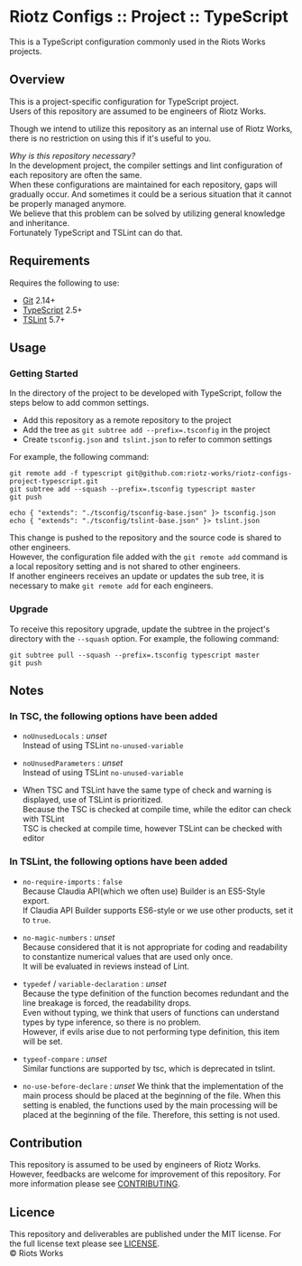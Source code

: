 # Riotz Configs :: Project :: TypeScript

This is a TypeScript configuration commonly used in the Riots Works projects.


## Overview
This is a project-specific configuration for TypeScript project.  
Users of this repository are assumed to be engineers of Riotz Works.  

Though we intend to utilize this repository as an internal use of Riotz Works, there is no restriction on using this if it's useful to you.  


*Why is this repository necessary?*  
In the development project, the compiler settings and lint configuration of each repository are often the same.  
When these configurations are maintained for each repository, gaps will gradually occur. And sometimes it could be a serious situation that it cannot be properly managed anymore.  
We believe that this problem can be solved by utilizing general knowledge and inheritance.  
Fortunately TypeScript and TSLint can do that.


## Requirements
Requires the following to use:
- [Git](https://git-scm.com/) 2.14+
- [TypeScript](https://www.typescriptlang.org/) 2.5+
- [TSLint](https://palantir.github.io/tslint/) 5.7+


## Usage
### Getting Started
In the directory of the project to be developed with TypeScript, follow the steps below to add common settings.
- Add this repository as a remote repository to the project
- Add the tree as `git subtree add --prefix=.tsconfig` in the project
- Create `tsconfig.json` and` tslint.json` to refer to common settings

For example, the following command:
```console
git remote add -f typescript git@github.com:riotz-works/riotz-configs-project-typescript.git
git subtree add --squash --prefix=.tsconfig typescript master
git push

echo { "extends": "./tsconfig/tsconfig-base.json" }> tsconfig.json
echo { "extends": "./tsconfig/tslint-base.json" }> tslint.json
```

This change is pushed to the repository and the source code is shared to other engineers.  
However, the configuration file added with the `git remote add` command is a local repository setting and is not shared to other engineers.  
If another engineers receives an update or updates the sub tree, it is necessary to make `git remote add` for each engineers.  


### Upgrade
To receive this repository upgrade, update the subtree in the project's directory with the `--squash` option.
For example, the following command:
```console
git subtree pull --squash --prefix=.tsconfig typescript master
git push
```


## Notes
### In TSC, the following options have been added
- `noUnusedLocals` : *unset*  
Instead of using TSLint `no-unused-variable`  

- `noUnusedParameters` : *unset*  
Instead of using TSLint `no-unused-variable`  

* When TSC and TSLint have the same type of check and warning is displayed, use of TSLint is prioritized.  
Because the TSC is checked at compile time, while the editor can check with TSLint  
TSC is checked at compile time, however TSLint can be checked with editor  


### In TSLint, the following options have been added  
- `no-require-imports` : `false`  
Because Claudia API(which we often use) Builder is an ES5-Style export.  
If Claudia API Builder supports ES6-style or we use other products, set it to `true`.  

- `no-magic-numbers` : *unset*  
Because considered that it is not appropriate for coding and readability to constantize numerical values that are used only once.  
It will be evaluated in reviews instead of Lint.  

- `typedef` / `variable-declaration` : *unset*  
Because the type definition of the function becomes redundant and the line breakage is forced, the readability drops.  
Even without typing, we think that users of functions can understand types by type inference, so there is no problem.  
However, if evils arise due to not performing type definition, this item will be set.  

- `typeof-compare` : *unset*  
Similar functions are supported by tsc, which is deprecated in tslint.  

- `no-use-before-declare` : *unset*
We think that the implementation of the main process should be placed at the beginning of the file.
When this setting is enabled, the functions used by the main processing will be placed at the beginning of the file.
Therefore, this setting is not used.


## Contribution
This repository is assumed to be used by engineers of Riotz Works.  
However, feedbacks are welcome for improvement of this repository. For more information please see [CONTRIBUTING](/.github/CONTRIBUTING.md).  


## Licence
This repository and deliverables are published under the MIT license. For the full license text please see [LICENSE](/LICENSE).  
© Riots Works  
